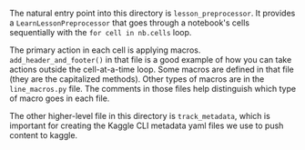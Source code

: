 The natural entry point into this directory is `lesson_preprocessor`. It provides a `LearnLessonPreprocessor` that goes through a notebook's cells sequentially with the `for cell in nb.cells` loop. 

The primary action in each cell is applying macros. `add_header_and_footer()` in that file is a good example of how you can take actions outside the cell-at-a-time loop. Some macros are defined in that file (they are the capitalized methods). Other types of macros are in the `line_macros.py` file. The comments in those files help distinguish which type of macro goes in each file.

The other higher-level file in this directory is `track_metadata`, which is important for creating the Kaggle CLI metadata yaml files we use to push content to kaggle.


